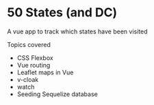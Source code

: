 # 50 States (and DC)

A vue app to track which states have been visited

Topics covered

* CSS Flexbox
* Vue routing
* Leaflet maps in Vue
* v-cloak
* watch
* Seeding Sequelize database